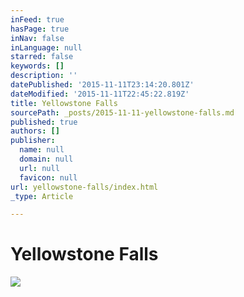 ```yaml
---
inFeed: true
hasPage: true
inNav: false
inLanguage: null
starred: false
keywords: []
description: ''
datePublished: '2015-11-11T23:14:20.801Z'
dateModified: '2015-11-11T22:45:22.819Z'
title: Yellowstone Falls
sourcePath: _posts/2015-11-11-yellowstone-falls.md
published: true
authors: []
publisher:
  name: null
  domain: null
  url: null
  favicon: null
url: yellowstone-falls/index.html
_type: Article

---
```

# Yellowstone Falls
![](https://the-grid-user-content.s3-us-west-2.amazonaws.com/b68e2b38-c90c-482f-9c0e-667e15af55bc.jpg)